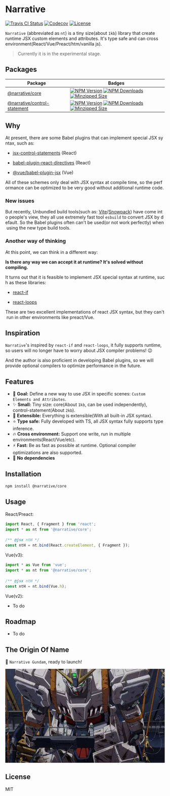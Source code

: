 # Narrative

<p>
  <a href="https://travis-ci.org/joe-sky/narrative"><img src="https://travis-ci.org/joe-sky/narrative.svg?branch=master" alt="Travis CI Status"></a>
  <a href="https://codecov.io/gh/joe-sky/narrative"><img src="https://codecov.io/gh/joe-sky/narrative/branch/master/graph/badge.svg" alt="Codecov"></a>
  <a href="https://www.npmjs.com/package/@narrative/core"><img src="https://img.shields.io/npm/l/@narrative/core.svg" alt="License"></a>
</p>

`Narrative` (abbreviated as `nt`) is a tiny size(about `1kb`) library that create runtime JSX custom elements and attributes. It's type safe and can cross environment(React/Vue/Preact/htm/vanilla js).

> Currently it is in the experimental stage.

## Packages

| Package                                                                                                     | Badges                                                                                                                                                                                                                                                                                                                                                                                                                                                                                                                                            |
| ----------------------------------------------------------------------------------------------------------- | ------------------------------------------------------------------------------------------------------------------------------------------------------------------------------------------------------------------------------------------------------------------------------------------------------------------------------------------------------------------------------------------------------------------------------------------------------------------------------------------------------------------------------------------------- |
| [@narrative/core](https://github.com/joe-sky/narrative/tree/master/packages/core)                           | <a href="https://www.npmjs.org/package/@narrative/core"><img src="https://img.shields.io/npm/v/@narrative/core.svg" alt="NPM Version"></a> <a href="https://www.npmjs.org/package/@narrative/core"><img src="https://img.shields.io/npm/dm/@narrative/core.svg" alt="NPM Downloads"></a> <a href="https://bundlephobia.com/result?p=@narrative/core"><img src="https://img.shields.io/bundlephobia/minzip/@narrative/core.svg?style=flat" alt="Minzipped Size"></a>                                                                               |
| [@narrative/control-statement](https://github.com/joe-sky/narrative/tree/master/packages/control-statement) | <a href="https://www.npmjs.org/package/@narrative/control-statement"><img src="https://img.shields.io/npm/v/@narrative/control-statement.svg" alt="NPM Version"></a> <a href="https://www.npmjs.org/package/@narrative/control-statement"><img src="https://img.shields.io/npm/dm/@narrative/control-statement.svg" alt="NPM Downloads"></a> <a href="https://bundlephobia.com/result?p=@narrative/control-statement"><img src="https://img.shields.io/bundlephobia/minzip/@narrative/control-statement.svg?style=flat" alt="Minzipped Size"></a> |

## Why

At present, there are some Babel plugins that can implement special JSX syntax, such as:

- [jsx-control-statements](https://github.com/AlexGilleran/jsx-control-statements) (React)

- [babel-plugin-react-directives](https://github.com/peakchen90/babel-plugin-react-directives) (React)

- [@vue/babel-plugin-jsx](https://github.com/vuejs/jsx-next) (Vue)

All of these schemes only deal with JSX syntax at compile time, so the performance can be optimized to be very good without additional runtime code.

### New issues

But recently, Unbundled build tools(such as: [Vite](https://github.com/vitejs/vite)/[Snowpack](https://github.com/pikapkg/snowpack)) have come into people's view, they all use extremely fast tool `esbuild` to convert JSX by default. So the Babel plugins often can't be used(or not work perfectly) when using the new type build tools.

### Another way of thinking

At this point, we can think in a different way:

**Is there any way we can accept it at runtime? It's solved without compiling.**

It turns out that it is feasible to implement JSX special syntax at runtime, such as these libraries:

- [react-if](https://github.com/romac/react-if)

- [react-loops](https://github.com/leebyron/react-loops)

These are two excellent implementations of react JSX syntax, but they can't run in other environments like preact/Vue.

## Inspiration

`Narrative`'s inspired by `react-if` and `react-loops`, it fully supports runtime, so users will no longer have to worry about JSX compiler problems! :wink:

And the author is also proficient in developing Babel plugins, so we will provide optional compilers to optimize performance in the future.

## Features

- 🌟 **Goal:** Define a new way to use JSX in specific scenes: `Custom Elements and Attributes`.
- ✨ **Small:** Tiny size: core(About `1kb`, can be used independently), control-statement(About `2kb`).
- 💫 **Extensible:** Everything is extensible(With all built-in JSX syntax).
- ⭐ **Type safe:** Fully developed with TS, all JSX syntax fully supports type inference.
- 🔥 **Cross environment:** Support one write, run in multiple environments(React/Vue/etc).
- ⚡ **Fast:** Be as fast as possible at runtime. Optional compiler optimizations are also supported.
- 🚀 **No dependencies**

## Installation

```bash
npm install @narrative/core
```

## Usage

React/Preact:

```js
import React, { Fragment } from 'react';
import * as nt from '@narrative/core';

/** @jsx ntH */
const ntH = nt.bind(React.createElement, { Fragment });
```

Vue(v3):

```js
import * as Vue from 'vue';
import * as nt from '@narrative/core';

/** @jsx ntH */
const ntH = nt.bind(Vue.h);
```

Vue(v2):

- To do

## Roadmap

- To do

## The Origin Of Name

🤖 `Narrative Gundam`, ready to launch!

<img src="./public/images/narrative-gundam.jpg" alt="Narrative">

## License

MIT
